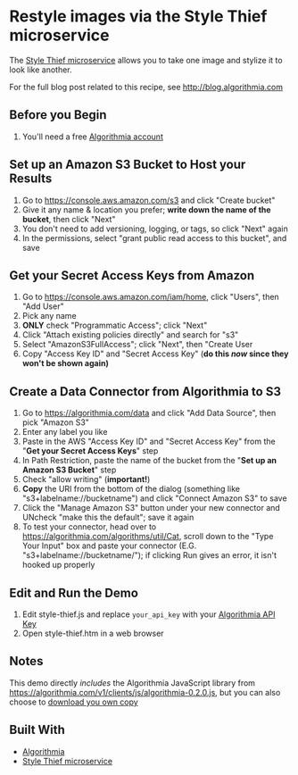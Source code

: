 # Restyle images via the Style Thief microservice

The [Style Thief microservice](https://algorithmia.com/algorithms/bkyan/StyleThief) allows you to take one image and stylize it to look like another.

For the full blog post related to this recipe, see http://blog.algorithmia.com

## Before you Begin

1. You'll need a free [Algorithmia account](https://algorithmia.com/signup)

## Set up an Amazon S3 Bucket to Host your Results

1. Go to https://console.aws.amazon.com/s3 and click "Create bucket"
2. Give it any name & location you prefer; **write down the name of the bucket**, then click "Next"
3. You don't need to add versioning, logging, or tags, so click "Next" again
4. In the permissions, select "grant public read access to this bucket", and save

## Get your Secret Access Keys from Amazon
1. Go to https://console.aws.amazon.com/iam/home, click "Users", then "Add User"
2. Pick any name
3. **ONLY** check "Programmatic Access"; click "Next"
4. Click "Attach existing policies directly" and search for "s3"
5. Select "AmazonS3FullAccess"; click "Next", then "Create User
6. Copy "Access Key ID" and "Secret Access Key" (**do this _now_ since they won't be shown again)**

## Create a Data Connector from Algorithmia to S3
1. Go to https://algorithmia.com/data and click "Add Data Source", then pick "Amazon S3"
2. Enter any label you like
3. Paste in the AWS "Access Key ID" and "Secret Access Key" from the "**Get your Secret Access Keys**" step
4. In Path Restriction, paste the name of the bucket from the "**Set up an Amazon S3 Bucket**" step
5. Check "allow writing" (**important!**)
6. **Copy** the URI from the bottom of the dialog (something like "s3+labelname://bucketname") and click "Connect Amazon S3" to save
7. Click the "Manage Amazon S3" button under your new connector and UNcheck "make this the default"; save it again
8. To test your connector, head over to https://algorithmia.com/algorithms/util/Cat, scroll down to the "Type Your Input" box and paste your connector (E.G. "s3+labelname://bucketname/"); if clicking Run gives an error, it isn't hooked up properly


## Edit and Run the Demo

1. Edit style-thief.js and replace `your_api_key` with your [Algorithmia API Key](http://developers.algorithmia.com/basics/customizing-api-keys/)
2. Open style-thief.htm in a web browser

## Notes

This demo directly *includes* the Algorithmia JavaScript library from https://algorithmia.com/v1/clients/js/algorithmia-0.2.0.js, but you can also choose to [download you own copy](https://algorithmia.com/developers/clients/javascript/)

## Built With

* [Algorithmia](https://algorithmia.com)
* [Style Thief microservice](https://algorithmia.com/algorithms/bkyan/StyleThief)

